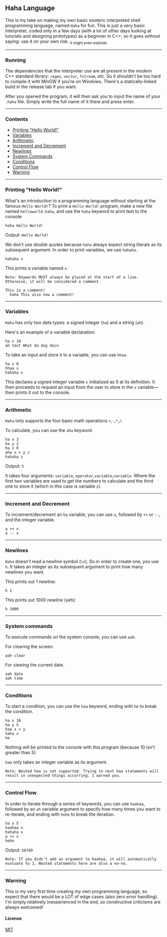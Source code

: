 ## Haha Language
This is my take on making my own basic esoteric interpreted shell programming language, named `Haha` for fun. This is just a very basic interpreter, coded only in a few days (with a lot of other days looking at tutorials and designing prototypes) as a beginner in C++, so it goes without saying: use it on your own risk. <sub>It might even explode.</sub>




---

### Running
The dependencies that the interpreter use are all present in the modern C++ standard library: `regex`, `vector`, `fstream`, etc. So it shouldn't be too hard to compile it with MinGW if you're on Windows. There's a statically-linked build in the release tab if you want.

After you opened the program, it will then ask you to input the name of your `.haha` file. Simply write the full name of it there and press enter.




---


### Contents
- [Printing "Hello World!"](#pri)
- [Variables](#var)
- [Arithmetic](#art)
- [Increment and Decrement](#inc)
- [Newlines](#new)
- [System Commands](#sys)
- [Conditions](#con)
- [Control Flow](#cont)
- [Warning](#war)



---

### <a id="pri">Printing "Hello World!"</a>
What's an introduction to a programming language without starting at the famous `Hello World!`? To print a `Hello World!` program, make a new file named `helloworld.haha`, and use the `haha` keyword to print text to the console:

```
haha Hello World!
```
Output: `Hello World!`

We don't use double quotes because `haha` always expect string literals as its subsequent argument. In order to print variables, we use `hahaha`.

```
hahaha x
```
This prints a variable named `x`.

`Note: Keywords MUST always be placed at the start of a line. Otherwise, it will be considered a comment.`

```
This is a comment!
  haha This also now a comment!
```

---

### <a id="var">Variables</a>
`Haha` has only two data types: a signed integer (`ha`) and a string (`ah`).

Here's an example of a variable declaration:
```
ha x 10
ah text What da dog doin
```

To take an input and store it to a variable, you can use `hhaa`.

```
ha x 0
hhaa x
hahaha x
```

This declares a signed integer variable `x` initialized as 0 at its definition. It then proceeds to request an input from the user to store in the `x` variable— then prints it out to the console.

---


### <a id="art">Arithmetic</a>
`Haha` only supports the four basic math operations `+`,`-`,`*`,`/`.

To calculate, you can use the `aha` keyword. 
```
ha x 3
ha y 2
ha z 0
aha x + y z
hahaha z
```
Output: `5`


It takes four arguments: `variable`, `operator`,`variable`,`variable`. Where the first two variables are used to get the numbers to calculate and the third one to store it (which in this case is variable `z`).


---

### <a id="inc">Increment and Decrement</a>
To increment/decrement an `ha` variable, you can use `a`, followed by `++` or `--`, and the integer variable.

```
a ++ x
a -- x
```

---

### <a id="new">Newlines</new>

`Haha` doesn't read a newline symbol (`\n`). So in order to create one, you use `h`. It takes an integer as its subsequent argument to print how many newlines you want.

This prints out 1 newline:
```
h 1
```

This prints out 1000 newline (yeh):
```
h 1000
```
---

### <a id="sys">System commands</sys>
To execute commands on the system console, you can use `aah`.


For clearing the screen.
```
aah clear
```

For viewing the current date.
```
aah date
aah time
```

---

### <a id="con">Conditions</a>
To start a condition, you can use the `haa` keyword, ending with `he` to break the condition.

```
ha x 10
ha y 5
haa x < y
haha x
he
```
Nothing will be printed to the console with this program (because 10 isn't greater than 5).

`haa` only takes an integer variable as its argument.

`Note: Nested haa is not supported. Trying to nest haa statements will result in unexpected things occurring. I warned you.`

---

### <a id="cont">Control Flow</a>
In order to iterate through a series of keywords, you can use `haahaa`, followed by an `ah` variable argument to specify how many times you want to re-iterate, and ending with `hehe` to break the iteration.

```
ha x 5
haahaa x
hahaha x
a ++ x
hehe
```
Output: `56789`

`Note: If you didn't add an argument to haahaa, it will automatically evaluate to 1. Nested statements here are also a no-no.`



---

### <a id="war">Warning</a>
This is my very first time creating my own programming language, so expect that there would be a LOT of edge cases (also zero error handling).  I'm simply relatively inexperienced in the end, so constructive criticisms are always welcomed!

#### License
[MIT](https://github.com/vonnogadas/haha-language/blob/main/LICENSE)

